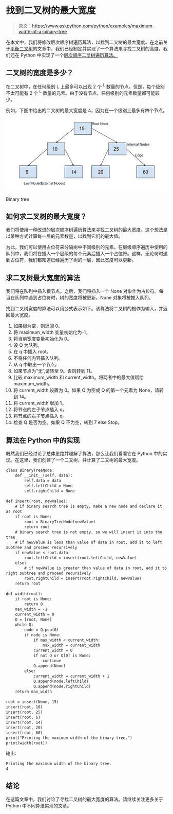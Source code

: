 # 找到二叉树的最大宽度

> 原文：<https://www.askpython.com/python/examples/maximum-width-of-a-binary-tree>

在本文中，我们将修改层次顺序树遍历算法，以找到二叉树的最大宽度。在之前关于[平衡二叉树](https://www.askpython.com/python/examples/balanced-binary-tree)的文章中，我们已经制定并实现了一个算法来寻找二叉树的高度。我们还在 Python 中实现了一个[层次顺序二叉树遍历算法。](https://www.askpython.com/python/examples/level-order-binary-tree)

## 二叉树的宽度是多少？

在二叉树中，在任何级别 L 上最多可以出现 2 个 <sup>L</sup> 数量的节点。但是，每个级别不太可能有 2 个 <sup>L</sup> 数量的元素。由于没有节点，任何级别的元素数量都可能较少。

例如，下图中给出的二叉树的最大宽度是 4，因为在一个级别上最多有四个节点。

![Askpython](img/dff3c2eff5a4472b438a8d43bc3f5a6f.png)

Binary tree

## 如何求二叉树的最大宽度？

我们将使用一种改进的层次顺序树遍历算法来寻找二叉树的最大宽度。这个想法是以某种方式计算每一层的元素数量，以找到它们的最大值。

为此，我们可以使用占位符来分隔树中不同级别的元素。在层级顺序遍历中使用的队列中，我们将在插入一个层级的每个元素后插入一个占位符。这样，无论何时遇到占位符，我们都知道已经遍历了树的一层，因此宽度可以更新。

## 求二叉树最大宽度的算法

我们将在队列中插入根节点。之后，我们将插入一个 None 对象作为占位符。每当在队列中遇到占位符时，树的宽度将被更新，None 对象将被推入队列。

找到二叉树宽度的算法可以用公式表示如下。该算法将二叉树的根作为输入，并返回最大宽度。

1.  如果根为空，则返回 0。
2.  将 maximum_width 变量初始化为-1。
3.  将当前宽度变量初始化为 0。
4.  设 Q 为队列。
5.  在 q 中插入 root。
6.  不将任何内容插入队列。
7.  从 q 中取出一个节点。
8.  如果节点为“无”,请转至 9。否则转到 11。
9.  比较 maximum_width 和 current_width。将两者中的最大值赋给 maximum_width。
10.  将 current_width 设置为 0。如果 Q 为空或 Q 的第一个元素为 None，请转到 14。
11.  将 current_width 增加 1。
12.  将节点的左子节点插入 q。
13.  将节点的右子节点插入 q。
14.  检查 Q 是否为空。如果 Q 不为空，转到 7 else Stop。

## 算法在 Python 中的实现

既然我们已经讨论了总体思路并理解了算法，那么让我们看看它在 Python 中的实现。在这里，我们创建了一个二叉树，并计算了二叉树的最大宽度。

```
class BinaryTreeNode:
    def __init__(self, data):
        self.data = data
        self.leftChild = None
        self.rightChild = None

def insert(root, newValue):
    # if binary search tree is empty, make a new node and declare it as root
    if root is None:
        root = BinaryTreeNode(newValue)
        return root
    # binary search tree is not empty, so we will insert it into the tree
    # if newValue is less than value of data in root, add it to left subtree and proceed recursively
    if newValue < root.data:
        root.leftChild = insert(root.leftChild, newValue)
    else:
        # if newValue is greater than value of data in root, add it to right subtree and proceed recursively
        root.rightChild = insert(root.rightChild, newValue)
    return root

def width(root):
    if root is None:
        return 0
    max_width = -1
    current_width = 0
    Q = [root, None]
    while Q:
        node = Q.pop(0)
        if node is None:
            if max_width < current_width:
                max_width = current_width
            current_width = 0
            if not Q or Q[0] is None:
                continue
            Q.append(None)
        else:
            current_width = current_width + 1
            Q.append(node.leftChild)
            Q.append(node.rightChild)
    return max_width

root = insert(None, 15)
insert(root, 10)
insert(root, 25)
insert(root, 6)
insert(root, 14)
insert(root, 20)
insert(root, 60)
print("Printing the maximum width of the binary tree.")
print(width(root))

```

输出:

```
Printing the maximum width of the binary tree.
4

```

## 结论

在这篇文章中，我们讨论了寻找二叉树的最大宽度的算法。请继续关注更多关于 Python 中不同算法实现的文章。